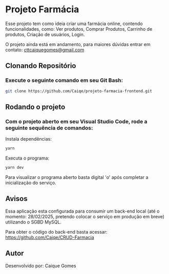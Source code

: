# Projeto Farmácia

Esse projeto tem como ideia criar uma farmácia online, contendo funcionalidades, como: Ver produtos, Comprar Produtos, Carrinho de produtos, Criação de usuários, Login.

O projeto ainda está em andamento, para maiores dúvidas entrar em contato: cttcaiquegomes@gmail.com




## Clonando Repositório

### Execute o seguinte comando em seu Git Bash:

```Bash
git clone https://github.com/Caiqe/projeto-farmacia-frontend.git
```

## Rodando o projeto 

### Com o projeto aberto em seu Visual Studio Code, rode a seguinte sequência de comandos:

Instala dependências:
```Bash
yarn
```
Executa o programa:
```Bash
yarn dev
```
Para visualizar o programa aberto basta digital 'o' após completar a inicialização do serviço.

## Avisos
Essa aplicação esta configurada para consumir um back-end local (até o momento: 28/02/2025, pretendo colocar o serviço em produção em breve) utilizando o SGBD MySQL.

Para obter o código do back-end basta acessar: https://github.com/Caiqe/CRUD-Farmacia

## Autor

Desenvolvido por: Caique Gomes
